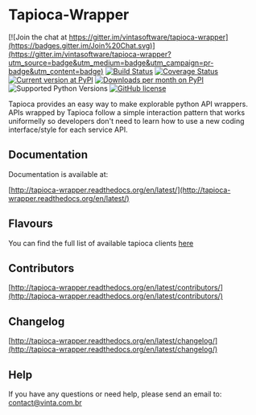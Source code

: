 # Tapioca-Wrapper

[![Join the chat at https://gitter.im/vintasoftware/tapioca-wrapper](https://badges.gitter.im/Join%20Chat.svg)](https://gitter.im/vintasoftware/tapioca-wrapper?utm_source=badge&utm_medium=badge&utm_campaign=pr-badge&utm_content=badge)
[![Build Status](https://travis-ci.org/vintasoftware/tapioca-wrapper.svg?branch=master)](https://travis-ci.org/vintasoftware/tapioca-wrapper)
[![Coverage Status](https://coveralls.io/repos/vintasoftware/tapioca-wrapper/badge.svg?branch=master&service=github)](https://coveralls.io/github/vintasoftware/tapioca-wrapper?branch=master)
[![Current version at PyPI](https://img.shields.io/pypi/v/tapioca-wrapper.svg)](https://pypi.python.org/pypi/tapioca-wrapper)
[![Downloads per month on PyPI](https://img.shields.io/pypi/dm/tapioca-wrapper.svg)](https://pypi.python.org/pypi/tapioca-wrapper)
![Supported Python Versions](https://img.shields.io/pypi/pyversions/tapioca-wrapper.svg)
[![GitHub license](https://img.shields.io/badge/license-MIT-blue.svg)](https://raw.githubusercontent.com/vintasoftware/tapioca-wrapper/master/LICENSE)

Tapioca provides an easy way to make explorable python API wrappers.
APIs wrapped by Tapioca follow a simple interaction pattern that works uniformelly so developers don't need to learn how to use a new coding interface/style for each service API.


## Documentation

Documentation is available at:

[http://tapioca-wrapper.readthedocs.org/en/latest/](http://tapioca-wrapper.readthedocs.org/en/latest/)

## Flavours

You can find the full list of available tapioca clients [here](http://tapioca-wrapper.readthedocs.org/en/latest/flavours/)

## Contributors

[http://tapioca-wrapper.readthedocs.org/en/latest/contributors/](http://tapioca-wrapper.readthedocs.org/en/latest/contributors/)

## Changelog

[http://tapioca-wrapper.readthedocs.org/en/latest/changelog/](http://tapioca-wrapper.readthedocs.org/en/latest/changelog/)

## Help

If you have any questions or need help, please send an email to: contact@vinta.com.br
